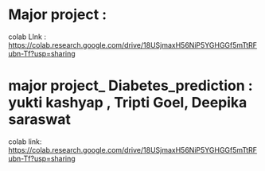 # Major project : 
colab LInk : https://colab.research.google.com/drive/18USjmaxH56NiP5YGHGGf5mTtRFubn-Tf?usp=sharing


# major project_ Diabetes_prediction : yukti kashyap , Tripti Goel, Deepika saraswat 

colab link: https://colab.research.google.com/drive/18USjmaxH56NiP5YGHGGf5mTtRFubn-Tf?usp=sharing



